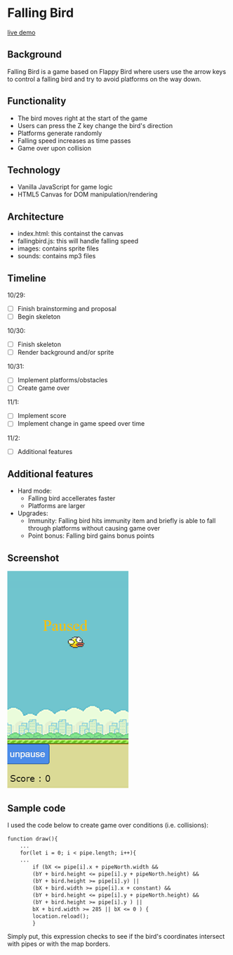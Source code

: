 # Falling Bird

[live demo](https://jthaxton.github.io/FallingBird/FallingBird/index.html)

## Background
Falling Bird is a game based on Flappy Bird where users use the arrow keys to control a falling bird and try to avoid platforms on the way down.

## Functionality
* The bird moves right at the start of the game
* Users can press the Z key change the bird's direction
* Platforms generate randomly
* Falling speed increases as time passes
* Game over upon collision

## Technology
* Vanilla JavaScript for game logic 
* HTML5 Canvas for DOM manipulation/rendering 

## Architecture 
* index.html: this containst the canvas
* fallingbird.js: this will handle falling speed
* images: contains sprite files
* sounds: contains mp3 files


## Timeline 
10/29: 
 
- [ ] Finish brainstorming and proposal
- [ ] Begin skeleton

10/30:
- [ ] Finish skeleton
- [ ] Render background and/or sprite

10/31:
- [ ] Implement platforms/obstacles
- [ ] Create game over

11/1:
- [ ] Implement score
- [ ] Implement change in game speed over time

11/2:
- [ ] Additional features

## Additional features
* Hard mode:
  * Falling bird accellerates faster
  * Platforms are larger
* Upgrades:
  * Immunity: Falling bird hits immunity item and briefly is able to fall through platforms without causing game over
  * Point bonus: Falling bird gains bonus points

## Screenshot
![screenshot](fallingbird.PNG "screenshot")

## Sample code
I used the code below to create game over conditions (i.e. collisions):

```
function draw(){
    ...
    for(let i = 0; i < pipe.length; i++){
    ...
        if (bX <= pipe[i].x + pipeNorth.width && 
        (bY + bird.height <= pipe[i].y + pipeNorth.height) &&
        (bY + bird.height >= pipe[i].y) ||
        (bX + bird.width >= pipe[i].x + constant) &&
        (bY + bird.height <= pipe[i].y + pipeNorth.height) &&
        (bY + bird.height >= pipe[i].y ) || 
        bX + bird.width >= 285 || bX <= 0 ) {
        location.reload();
        }
```
Simply put, this expression checks to see if the bird's coordinates intersect with pipes or with the map borders.
